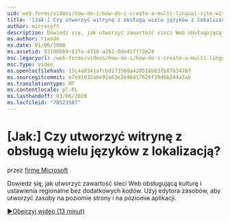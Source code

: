 ```yaml
---
uid: web-forms/videos/how-do-i/how-do-i-create-a-multi-lingual-site-with-localization
title: '[Jak:] Czy utworzyć witrynę z obsługą wielu języków z lokalizacją? | Microsoft Docs'
author: microsoft
description: Dowiedz się, jak utworzyć zawartość sieci Web obsługującą kulturę i ustawienia regionalne bez dodatkowych kodów. Użyj edytora zasobów, aby utworzyć poziom strony i poziomu aplikacji...
ms.author: riande
ms.date: 01/06/2006
ms.assetid: 93190bb9-83fa-4318-a261-0de41ff72b24
msc.legacyurl: /web-forms/videos/how-do-i/how-do-i-create-a-multi-lingual-site-with-localization
msc.type: video
ms.openlocfilehash: 15c4a0341afcbd273508a420518b637b07b3476f
ms.sourcegitcommit: e7e91932a6e91a63e2e46417626f39d6b244a3ab
ms.translationtype: MT
ms.contentlocale: pl-PL
ms.lasthandoff: 03/06/2020
ms.locfileid: "78523507"
---
```

# <a name="how-do-i-create-a-multi-lingual-site-with-localization"></a>[Jak:] Czy utworzyć witrynę z obsługą wielu języków z lokalizacją?

przez [firmę Microsoft](https://github.com/microsoft)

Dowiedz się, jak utworzyć zawartość sieci Web obsługującą kulturę i ustawienia regionalne bez dodatkowych kodów. Użyj edytora zasobów, aby utworzyć zasoby na poziomie strony i na poziomie aplikacji.

[&#9654;Obejrzyj wideo (13 minut)](https://channel9.msdn.com/Blogs/ASP-NET-Site-Videos/how-do-i-create-a-multi-lingual-site-with-localization)
